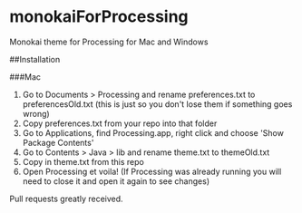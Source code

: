 # monokaiForProcessing
Monokai theme for Processing for Mac and Windows

##Installation

###Mac

1. Go to Documents > Processing and rename preferences.txt to preferencesOld.txt (this is just so you don't lose them if something goes wrong)
2. Copy preferences.txt from your repo into that folder
3. Go to Applications, find Processing.app, right click and choose 'Show Package Contents'
4. Go to Contents > Java > lib and rename theme.txt to themeOld.txt
5. Copy in theme.txt from this repo
6. Open Processing et voila! (If Processing was already running you will need to close it and open it again to see changes)

Pull requests greatly received.